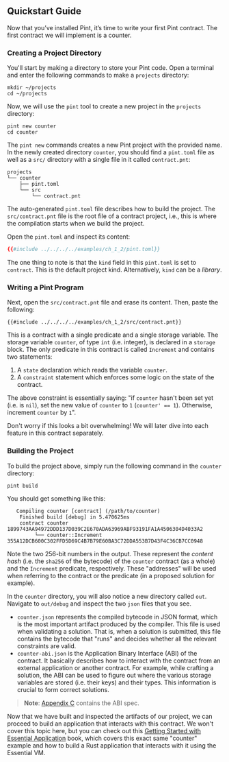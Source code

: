 ## Quickstart Guide

Now that you’ve installed Pint, it’s time to write your first Pint contract. The first contract we
will implement is a counter.

### Creating a Project Directory

You'll start by making a directory to store your Pint code. Open a terminal and enter the following
commands to make a `projects` directory:

```console
mkdir ~/projects
cd ~/projects
```

Now, we will use the `pint` tool to create a new project in the `projects` directory:

```console
pint new counter
cd counter
```

The `pint new` commands creates a new Pint project with the provided name. In the newly created
directory `counter`, you should find a `pint.toml` file as well as a `src/` directory with a single
file in it called `contract.pnt`:

```console
projects
└── counter
    ├── pint.toml
    └── src
        └── contract.pnt
```

The auto-generated `pint.toml` file describes how to build the project. The `src/contract.pnt` file is
the root file of a contract project, i.e., this is where the compilation starts when we build the
project.

Open the `pint.toml` and inspect its content:

```toml
{{#include ../../../../examples/ch_1_2/pint.toml}}
```

The one thing to note is that the `kind` field in this `pint.toml` is set to `contract`. This is the
default project kind. Alternatively, `kind` can be a _library_.

### Writing a Pint Program

Next, open the `src/contract.pnt` file and erase its content. Then, paste the following:

```pint
{{#include ../../../../examples/ch_1_2/src/contract.pnt}}
```

This is a contract with a single predicate and a single storage variable. The storage variable
`counter`, of type `int` (i.e. integer), is declared in a `storage` block. The only predicate in
this contract is called `Increment` and contains two statements:

1. A `state` declaration which reads the variable `counter`.
1. A `constraint` statement which enforces some logic on the state of the contract.

The above constraint is essentially saying: "if `counter` hasn't been set yet (i.e. is `nil`), set
the new value of `counter` to `1` (`counter' == 1`). Otherwise, increment `counter` by `1`".

Don't worry if this looks a bit overwhelming! We will later dive into each feature in this contract
separately.

### Building the Project

To build the project above, simply run the following command in the `counter` directory:

```console
pint build
```

You should get something like this:

```console
   Compiling counter [contract] (/path/to/counter)
    Finished build [debug] in 5.470625ms
    contract counter            1899743AA94972DDD137D039C2E670ADA63969ABF93191FA1A4506304D4033A2
         └── counter::Increment 355A12DCB600C302FFD5D69C4B7B79E60BA3C72DDA553B7D43F4C36CB7CC0948
```

Note the two 256-bit numbers in the output. These represent the _content hash_ (i.e. the `sha256` of
the bytecode) of the `counter` contract (as a whole) and the `Increment` predicate, respectively.
These "addresses" will be used when referring to the contract or the predicate (in a proposed
solution for example).

In the `counter` directory, you will also notice a new directory called `out`. Navigate to
`out/debug` and inspect the two `json` files that you see.

- `counter.json` represents the compiled bytecode in JSON format, which is the most important
  artifact produced by the compiler. This file is used when validating a solution. That is, when a
  solution is submitted, this file contains the bytecode that "runs" and decides whether all the
  relevant constraints are valid.
- `counter-abi.json` is the Application Binary Interface (ABI) of the contract. It basically
  describes how to interact with the contract from an external application or another contract. For
  example, while crafting a solution, the ABI can be used to figure out where the various storage
  variables are stored (i.e. their keys) and their types. This information is crucial to form
  correct solutions.

> **Note**: [Appendix C](../appendix/abi.md) contains the ABI spec.

Now that we have built and inspected the artifacts of our project, we can proceed to build an
application that interacts with this contract. We won't cover this topic here, but you can check out
this [Getting Started with Essential
Application](https://essential-contributions.github.io/essential-integration/index.html) book, which
covers this exact same "counter" example and how to build a Rust application that interacts with it
using the Essential VM.

